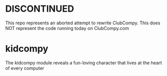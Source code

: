 # DISCONTINUED

This repo represents an aborted attempt to rewrite ClubCompy.  This does NOT represent the code running today on ClubCompy.com

kidcompy
========

The kidcompy module reveals a fun-loving character that lives at the heart of every computer
